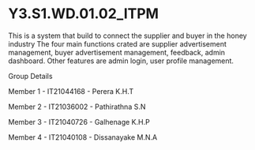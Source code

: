 # Y3.S1.WD.01.02_ITPM

This is a system that build to connect the supplier and buyer in the honey industry
The four main functions crated are supplier advertisement management, buyer advertisement management, feedback, admin dashboard.
Other features are admin login, user profile management.


Group Details

Member 1 - IT21044168 - Perera K.H.T

Member 2 - IT21036002 - Pathirathna S.N

Member 3 - IT21040726 - Galhenage K.H.P

Member 4 - IT21040108 - Dissanayake M.N.A

